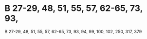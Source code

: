 # B 27-29, 48, 51, 55, 57, 62-65, 73, 93,

B 27-29, 48, 51, 55, 57, 62-65, 73, 93,
94, 99, 100, 102, 250, 317, 379